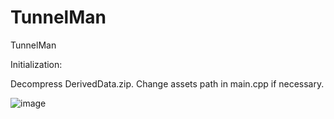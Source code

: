 # TunnelMan
TunnelMan

Initialization:

Decompress DerivedData.zip. Change assets path in main.cpp if necessary.


![image](https://github.com/no-proper-name-left/TunnelMan/assets/40538303/572bec46-e75d-49ff-91c5-6148ce736bbb)
